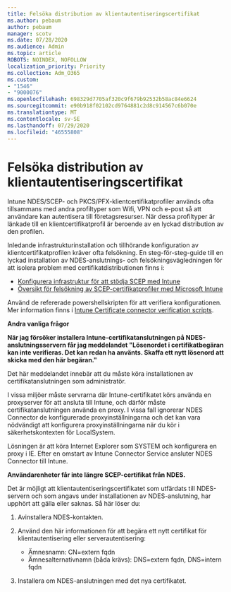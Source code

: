 ```yaml
---
title: Felsöka distribution av klientautentiseringscertifikat
ms.author: pebaum
author: pebaum
manager: scotv
ms.date: 07/28/2020
ms.audience: Admin
ms.topic: article
ROBOTS: NOINDEX, NOFOLLOW
localization_priority: Priority
ms.collection: Adm_O365
ms.custom:
- "1546"
- "9000076"
ms.openlocfilehash: 698329d7705af320c9f679b92532b58ac84e6624
ms.sourcegitcommit: e90b918f02102cd9764881c2d8c914567c6b070e
ms.translationtype: MT
ms.contentlocale: sv-SE
ms.lasthandoff: 07/29/2020
ms.locfileid: "46555808"
---
```

# <a name="troubleshooting-client-authentication-certificate-deployment"></a>Felsöka distribution av klientautentiseringscertifikat

Intune NDES/SCEP- och PKCS/PFX-klientcertifikatprofiler används ofta tillsammans med andra profiltyper som Wifi, VPN och e-post så att användare kan autentisera till företagsresurser. När dessa profiltyper är länkade till en klientcertifikatprofil är beroende av en lyckad distribution av den profilen.

Inledande infrastrukturinstallation och tillhörande konfiguration av klientcertifikatprofilen kräver ofta felsökning. En steg-för-steg-guide till en lyckad installation av NDES-anslutnings- och felsökningsvägledningen för att isolera problem med certifikatdistributionen finns i: 

- [Konfigurera infrastruktur för att stödja SCEP med Intune](https://support.microsoft.com/help/4459540/troubleshoot-ndes-configuration-for-use-with-intune)
- [Översikt för felsökning av SCEP-certifikatprofiler med Microsoft Intune](https://support.microsoft.com/help/4457481/troubleshooting-scep-certificate-profile-deployment-in-intune)

Använd de refererade powershellskripten för att verifiera konfigurationen. Mer information finns i [Intune Certificate connector verification scripts](https://github.com/microsoftgraph/powershell-intune-samples/tree/master/CertificationAuthority).

  
**Andra vanliga frågor**

**När jag försöker installera Intune-certifikatanslutningen på NDES-anslutningsservern får jag meddelandet "Lösenordet i certifikatbegäran kan inte verifieras. Det kan redan ha använts. Skaffa ett nytt lösenord att skicka med den här begäran."**  

Det här meddelandet innebär att du måste köra installationen av certifikatanslutningen som administratör.

I vissa miljöer måste servrarna där Intune-certifikatet körs använda en proxyserver för att ansluta till Intune, och därför måste certifikatanslutningen använda en proxy. I vissa fall ignorerar NDES Connector de konfigurerade proxyinställningarna och det kan vara nödvändigt att konfigurera proxyinställningarna när du kör i säkerhetskontexten för LocalSystem. 
 
Lösningen är att köra Internet Explorer som SYSTEM och konfigurera en proxy i IE. Efter en omstart av Intune Connector Service ansluter NDES Connector till Intune.

**Användarenheter får inte längre SCEP-certifikat från NDES.**

Det är möjligt att klientautentiseringscertifikatet som utfärdats till NDES-servern och som angavs under installationen av NDES-anslutning, har upphört att gälla eller saknas. Så här löser du: 
 
1. Avinstallera NDES-kontakten.  
2. Använd den här informationen för att begära ett nytt certifikat för klientautentisering eller serverautentisering: 
 
    - Ämnesnamn: CN=extern fqdn  
    - Ämnesalternativnamn (båda krävs): DNS=extern fqdn, DNS=intern fqdn 
 
3. Installera om NDES-anslutningen med det nya certifikatet.